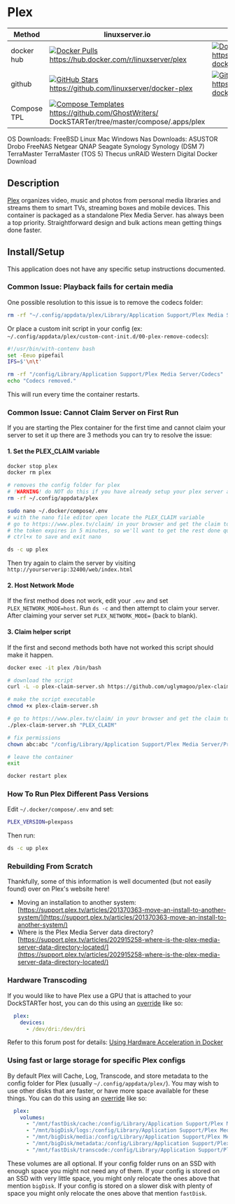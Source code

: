 # Plex
| Method      | linuxserver.io                          | plex.tv
| ----------- | ------------------------------------ | ------------------------------------ |
| docker hub      |  [![Docker Pulls](https://img.shields.io/docker/pulls/linuxserver/plex?style=flat-square&color=607D8B&label=docker%20pulls&logo=docker)](https://hub.docker.com/r/linuxserver/plex) <br> https://hub.docker.com/r/linuxserver/plex | [![Docker Pulls](https://img.shields.io/docker/pulls/plexinc/pms-docker?style=flat-square&color=607D8B&label=docker%20pulls&logo=docker)](https://hub.docker.com/r/plexinc/pms-docker/)  <br>  https://hub.docker.com/r/plexinc/pms-docker/ |
| github          | [![GitHub Stars](https://img.shields.io/github/stars/linuxserver/docker-plex?style=flat-square&color=607D8B&label=github%20stars&logo=github)](https://github.com/linuxserver/docker-plex) <br> https://github.com/linuxserver/docker-plex | [![GitHub Stars](https://img.shields.io/github/stars/plexinc/pms-docker?style=flat-square&color=607D8B&label=github%20stars&logo=github)](https://github.com/plexinc/pms-docker) <br> https://github.com/plexinc/pms-docker |
| Compose TPL    | [![Compose Templates](https://img.shields.io/static/v1?style=flat-square&color=607D8B&label=compose&message=templates)](https://github.com/GhostWriters/DockSTARTer/tree/master/compose/.apps/plex) https://github.com/GhostWriters/<br>DockSTARTer/tree/master/compose/.apps/plex |

OS Downloads: FreeBSD Linux Mac Windows 
Nas Downloads: ASUSTOR Drobo FreeNAS Netgear QNAP Seagate Synology Synology (DSM 7) TerraMaster TerraMaster (TOS 5) Thecus unRAlD Western Digital 
Docker Download 


## Description

[Plex](https://plex.tv/) organizes video, music and photos from personal media
libraries and streams them to smart TVs, streaming boxes and mobile devices.
This container is packaged as a standalone Plex Media Server. has always been a
top priority. Straightforward design and bulk actions mean getting things done
faster.

## Install/Setup

This application does not have any specific setup instructions documented. 


### Common Issue: Playback fails for certain media

One possible resolution to this issue is to remove the codecs folder:

```bash
rm -rf "~/.config/appdata/plex/Library/Application Support/Plex Media Server/Codecs"
```

Or place a custom init script in your config (ex:
`~/.config/appdata/plex/custom-cont-init.d/00-plex-remove-codecs`):

```bash
#!/usr/bin/with-contenv bash
set -Eeuo pipefail
IFS=$'\n\t'

rm -rf "/config/Library/Application Support/Plex Media Server/Codecs"
echo "Codecs removed."
```

This will run every time the container restarts.

### Common Issue: Cannot Claim Server on First Run

If you are starting the Plex container for the first time and cannot claim your
server to set it up there are 3 methods you can try to resolve the issue:

#### 1. Set the PLEX_CLAIM variable

```bash
docker stop plex
docker rm plex
```

```bash
# removes the config folder for plex
# !WARNING! do NOT do this if you have already setup your plex server and are having issues connecting to it, skip to option 3 instead
rm -rf ~/.config/appdata/plex
```

```bash
sudo nano ~/.docker/compose/.env
# with the nano file editor open locate the PLEX_CLAIM variable
# go to https://www.plex.tv/claim/ in your browser and get the claim token set your PLEX_CLAIM variable
# the token expires in 5 minutes, so we'll want to get the rest done quickly
# ctrl+x to save and exit nano
```

```bash
ds -c up plex
```

Then try again to claim the server by visiting
`http://yourserverip:32400/web/index.html`

#### 2. Host Network Mode

If the first method does not work, edit your `.env` and set
`PLEX_NETWORK_MODE=host`. Run `ds -c` and then attempt to claim your server.
After claiming your server set `PLEX_NETWORK_MODE=` (back to blank).

#### 3. Claim helper script

If the first and second methods both have not worked this script should make it
happen.

```bash
docker exec -it plex /bin/bash
```

```bash
# download the script
curl -L -o plex-claim-server.sh https://github.com/uglymagoo/plex-claim-server/raw/master/plex-claim-server.sh
```

```bash
# make the script executable
chmod +x plex-claim-server.sh
```

```bash
# go to https://www.plex.tv/claim/ in your browser and get the claim token and replace PLEX_CLAIM with this token in the next command, please use use the double quotes around your claim token
./plex-claim-server.sh "PLEX_CLAIM"
```

```bash
# fix permissions
chown abc:abc "/config/Library/Application Support/Plex Media Server/Preferences.xml"
```

```bash
# leave the container
exit
```

```bash
docker restart plex
```

### How To Run Plex Different Pass Versions

Edit `~/.docker/compose/.env` and set:

```bash
PLEX_VERSION=plexpass
```

Then run:

```bash
ds -c up plex
```

### Rebuilding From Scratch

Thankfully, some of this information is well documented (but not easily found)
over on Plex's website here!

- Moving an installation to another system:
  [https://support.plex.tv/articles/201370363-move-an-install-to-another-system/](https://support.plex.tv/articles/201370363-move-an-install-to-another-system/)
- Where is the Plex Media Server data directory?
  [https://support.plex.tv/articles/202915258-where-is-the-plex-media-server-data-directory-located/](https://support.plex.tv/articles/202915258-where-is-the-plex-media-server-data-directory-located/)

### Hardware Transcoding

If you would like to have Plex use a GPU that is attached to your DockSTARTer
host, you can do this using an
[override](https://dockstarter.com/overrides/introduction/) like so:

```yaml
  plex:
    devices:
      - /dev/dri:/dev/dri
```

Refer to this forum post for details:
[Using Hardware Acceleration in Docker](https://forums.plex.tv/t/using-hardware-acceleration-in-docker/229702/3)

### Using fast or large storage for specific Plex configs

By default Plex will Cache, Log, Transcode, and store metadata to the config
folder for Plex (usually `~/.config/appdata/plex/`). You may wish to use other
disks that are faster, or have more space available for these things. You can do
this using an [override](https://dockstarter.com/overrides/introduction/) like
so:

```yaml
  plex:
    volumes:
      - "/mnt/fastDisk/cache:/config/Library/Application Support/Plex Media Server/Cache"
      - "/mnt/bigDisk/logs:/config/Library/Application Support/Plex Media Server/Logs"
      - "/mnt/bigDisk/media:/config/Library/Application Support/Plex Media Server/Media"
      - "/mnt/bigDisk/metadata:/config/Library/Application Support/Plex Media Server/Metadata"
      - "/mnt/fastDisk/transcode:/config/Library/Application Support/Plex Media Server/Cache/Transcode/Sessions"
```

These volumes are all optional. If your config folder runs on an SSD with enough
space you might not need any of them. If your config is stored on an SSD with
very little space, you might only relocate the ones above that mention
`bigDisk`. If your config is stored on a slower disk with plenty of space you
might only relocate the ones above that mention `fastDisk`.

